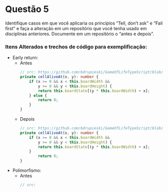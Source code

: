 # Questão 5
Identifique casos em que você aplicaria os princípios “Tell, don’t ask” e “Fail
first” e faça a alteração em um repositório que você tenha usado em
disciplinas anteriores. Documente em um repositório o “antes e depois”.

### **Itens Alterados e trechos de código para exemplificação:**

- Early return:
    - Antes
        ```typescript
        // src: https://github.com/bdrupieski/GameOfLifeTypeScript/blob/master/GameOfLifeObelisk.ts
        private cellAliveAt(x, y): number {
            if (x >= 0 && x < this.boardWidth &&
                y >= 0 && y < this.boardHeight) {
                return this.boardState[(y * this.boardWidth) + x];
            } else {
                return 0;
            }
        }
        ```
    - Depois
        ```typescript
        // src: https://github.com/bdrupieski/GameOfLifeTypeScript/blob/master/GameOfLifeObelisk.ts
        private cellAliveAt(x, y): number {
            if (x >= 0 && x < this.boardWidth &&
                y >= 0 && y < this.boardHeight) {
                return this.boardState[(y * this.boardWidth) + x];
            }
                return 0;
        }
        ```
- Polimorfismo:
    - Antes
        ```typescript
        // src: